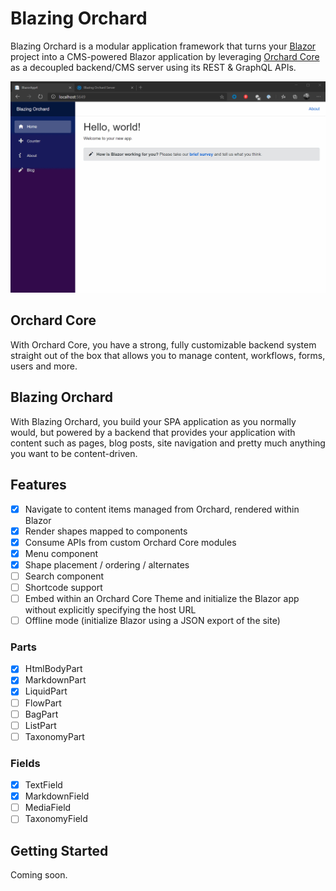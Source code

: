 # Blazing Orchard

Blazing Orchard is a modular application framework that turns your [Blazor](https://dotnet.microsoft.com/apps/aspnet/web-apps/blazor) project into a CMS-powered Blazor application by leveraging [Orchard Core](https://github.com/OrchardCMS/OrchardCore/blob/dev/README.md) as a decoupled backend/CMS server using its REST & GraphQL APIs.

![Orchard-driven Blazor](./docs/blazing-orchard.gif)

## Orchard Core
With Orchard Core, you have a strong, fully customizable backend system straight out of the box that allows you to manage content, workflows, forms, users and more.

## Blazing Orchard
With Blazing Orchard, you build your SPA application as you normally would, but powered by a backend that provides your application with content such as pages, blog posts, site navigation and pretty much anything you want to be content-driven.

## Features

- [x] Navigate to content items managed from Orchard, rendered within Blazor
- [x] Render shapes mapped to components
- [x] Consume APIs from custom Orchard Core modules
- [x] Menu component
- [x] Shape placement / ordering / alternates
- [ ] Search component
- [ ] Shortcode support
- [ ] Embed within an Orchard Core Theme and initialize the Blazor app without explicitly specifying the host URL
- [ ] Offline mode (initialize Blazor using a JSON export of the site)

### Parts
- [x] HtmlBodyPart
- [x] MarkdownPart
- [x] LiquidPart
- [ ] FlowPart
- [ ] BagPart
- [ ] ListPart
- [ ] TaxonomyPart

### Fields
- [x] TextField
- [x] MarkdownField
- [ ] MediaField
- [ ] TaxonomyField

## Getting Started

Coming soon.
